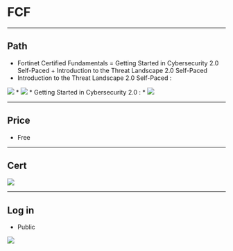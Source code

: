 # FCF

---

## Path
* Fortinet Certified Fundamentals = Getting Started in Cybersecurity 2.0 Self-Paced + Introduction to the Threat Landscape 2.0 Self-Paced
* Introduction to the Threat Landscape 2.0 Self-Paced :
<img src="https://i.imgur.com/Bug7whO.png">
* <img src="https://i.imgur.com/phb8jrw.png">
* Getting Started in Cybersecurity 2.0 :
* <img src="https://i.imgur.com/momAwOR.png">

---

## Price
* Free

---

## Cert
<img src="https://i.imgur.com/zh7M5Tv.png">


---
## Log in
* Public
<img src="https://i.imgur.com/TEomsnP.png">
